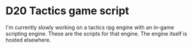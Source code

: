# D20 Tactics game script

I'm currently slowly working on a tactics rpg engine with an in-game scripting engine. These are the scripts for that engine. The engine itself is hosted elsewhere.
